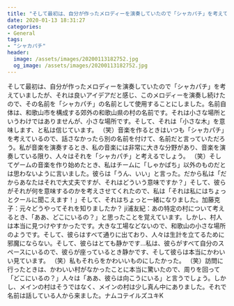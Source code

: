 ```yaml
---
title: "そして最初は、自分が作ったメロディーを演奏していたので「シャカパチ」を考えていましたが、それは良いアイデアだと感じ、このメロディーを演奏し続けたので、その名前を「シャカパチ」の名前として使用することにしました。"
date: 2020-01-13 18:31:27
categories:
- General
tags:
- "シャカパチ"
header:
  image: /assets/images/20200113182752.jpg
  og_image: /assets/images/20200113182752.jpg
---
```


そして最初は、自分が作ったメロディーを演奏していたので「シャカパチ」を考えていましたが、それは良いアイデアだと感じ、このメロディーを演奏し続けたので、その名前を「シャカパチ」の名前として使用することにしました。名前自体は、和歌山市を構成する郊外の和歌山県の村の名前です。それは小さな場所というわけではありませんが、小さな場所です。そして、それは「小さな木」を意味します、と私は信じています。 （笑）音楽を作るときはいつも「シャカパチ」を考えているので、話さなかったら別の名前を付けて、名前だと言っていただろう。私が音楽を演奏するとき、私の音楽には非常に大きな分野があり、音楽を演奏している限り、人々はそれを「シャカパチ」と考えるでしょう。 （笑）そしてゲームの音楽を作り始めたとき、私はチームに「しゃかぱち」以外のものだとは思わないように言いました。彼らは「うん、いい」と言った。だから私は「だからあなたはそれで大丈夫ですが、それはどういう意味ですか？」そして、彼らがそれが何を意味するのかを考えさせてくれたので、私は「それは私にはちょっとクールに聞こえます！」そして、それはちょっと一緒になりました。加藤克子：元々どうやってそれを知りましたか？ ji浦友紀：あの特定の村について考えるとき、「ああ、どこにいるの？」と思ったことを覚えています。しかし、村人は本当に見つけやすかったです。大きな工場などないので、和歌山の小さな場所のようです。そして、彼らはすべて通りに出ており、人々は生計を立てるために邪魔にならない。そして、彼らはとても静かです...私は、彼らがすべて自分のスペースにいるので、彼らが座っているとき静かです、そして彼らは本当にかわいい見ています。 （笑）私もそれらをかわいいものにしたかった。 （笑）訪問に行ったときは、かわいい村がなかったことに本当に驚いたので、周りを回って「どこにいるの？」人々は「ああ、彼らは向こうにいる」と言うでしょう。しかし、メインの村はそうではなく、メインの村は少し真ん中にありました。それで名前は話している人から来ました。ナムコテイルズユキK
